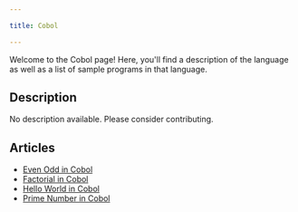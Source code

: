 ```yaml
---

title: Cobol

---
```


Welcome to the Cobol page! Here, you'll find a description of the language as well as a list of sample programs in that language.

## Description

No description available. Please consider contributing.

## Articles

- [Even Odd in Cobol](https://sampleprograms.io/projects/even-odd/cobol)
- [Factorial in Cobol](https://sampleprograms.io/projects/factorial/cobol)
- [Hello World in Cobol](https://sampleprograms.io/projects/hello-world/cobol)
- [Prime Number in Cobol](https://sampleprograms.io/projects/prime-number/cobol)